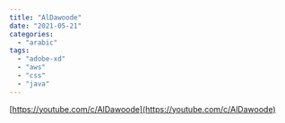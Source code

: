 ```yaml
---
title: "AlDawoode"
date: "2021-05-21"
categories:
  - "arabic"
tags:
  - "adobe-xd"
  - "aws"
  - "css"
  - "java"
---
```


[https://youtube.com/c/AlDawoode](https://youtube.com/c/AlDawoode)
